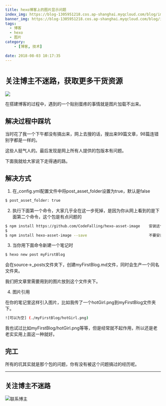 ```yaml
---
title: hexo博客上的图片显示问题
index_img: https://blog-1305951218.cos.ap-shanghai.myqcloud.com/blog/image/articleBg/1(2).jpg
banner_img: https://blog-1305951218.cos.ap-shanghai.myqcloud.com/blog/image/articleBg/1(2).jpg
tags:
  - 博客
  - hexo
  - 图片
category:
    - [博客, 技术]
 
date: 2018-08-03 10:17:35
---
```


# `关注博主不迷路，获取更多干货资源`

![](https://github-edu-student-id-card-basic-1305951218.cos.ap-shanghai.myqcloud.com/shouhou.jpg)

在搭建博客的过程中，遇到的一个贴别蛋疼的事情就是图片加载不出来。

## 解决过程中踩坑

当时花了我一个下午都没有搞出来，网上去搜的话，搜出来99篇文章，98篇连错别字都是一样的。

这些人挺气人的。最后发现是网上所有人提供的包版本有问题。

下面我就给大家说下走得通的路。

## 解决方式

1. 在_config.yml配置文件中将post_asset_folder设置为true，默认是false

``` bash
$ post_asset_folder: true
```

2. 执行下面第一个命令，大家几乎全在这一步死掉，是因为你从网上看到的是下面第二个命令，这个包是有点问题的

``` bash
$ npm install https://github.com/CodeFalling/hexo-asset-image    安装这个
$ 
$ npm install hexo-asset-image --save                            不要安装这个(坑死个人哩)
```

3. 当你用下面命令新建一个笔记时

``` bash
$ hexo new post myFirstBlog
```

会在source->_posts文件夹下，创建myFirstBlog.md文件，同时会生产一个同名文件夹。

我们把文章里需要用到的图片放到这个文件夹下。

4. 图片引用

在你的笔记里这样引入图片，比如我传了一个hotGirl.png到myFirstBlog文件夹下。

``` bash
![可以为空] (./myFirstBlog/hotGirl.png)
```

我也试过比如myFirstBlog/hotGirl.png等等，但是经常就不起作用，所以还是老老实实用上面这一种就好。

## 完工

所有的坑其实就是那个包的问题，你有没有被这个问题搞过的经历呢。

---

## 关注博主不迷路
![联系博主](https://github-edu-student-id-card-basic-1305951218.cos.ap-shanghai.myqcloud.com/shouhou.jpg)